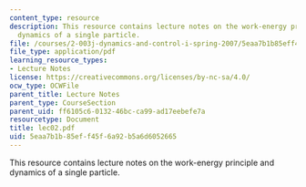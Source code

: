 ```yaml
---
content_type: resource
description: This resource contains lecture notes on the work-energy principle and
  dynamics of a single particle.
file: /courses/2-003j-dynamics-and-control-i-spring-2007/5eaa7b1b85eff45f6a92b5a6d6052665_lec02.pdf
file_type: application/pdf
learning_resource_types:
- Lecture Notes
license: https://creativecommons.org/licenses/by-nc-sa/4.0/
ocw_type: OCWFile
parent_title: Lecture Notes
parent_type: CourseSection
parent_uid: ff6105c6-0132-46bc-ca99-ad17eebefe7a
resourcetype: Document
title: lec02.pdf
uid: 5eaa7b1b-85ef-f45f-6a92-b5a6d6052665
---
```

This resource contains lecture notes on the work-energy principle and dynamics of a single particle.